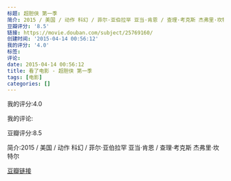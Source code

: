 ```yaml
---
标题: 超胆侠 第一季
简介: 2015 / 美国 / 动作 科幻 / 菲尔·亚伯拉罕 亚当·肯恩 / 查理·考克斯 杰弗里·坎特尔
豆瓣评分: '8.5'
链接: https://movie.douban.com/subject/25769160/
创建时间: '2015-04-14 00:56:12'
我的评分: '4.0'
标签:
评论:
date: 2015-04-14 00:56:12
title: 看了电影 - 超胆侠 第一季
tags: [电影]
categories: []
---
```


我的评分:4.0

我的评论:

豆瓣评分:8.5

简介:2015 / 美国 / 动作 科幻 / 菲尔·亚伯拉罕 亚当·肯恩 / 查理·考克斯 杰弗里·坎特尔

[豆瓣链接](https://movie.douban.com/subject/25769160/)

